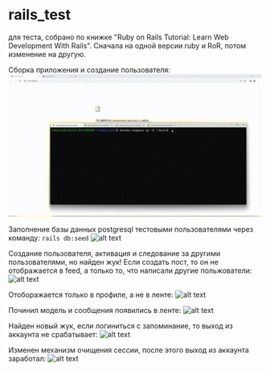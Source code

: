 # rails_test

для теста, собрано по книжке "Ruby on Rails Tutorial: Learn Web Development With Rails". Сначала на одной версии ruby и RoR, потом изменение на другую.

Сборка приложения и создание пользователя:
![alt text](https://github.com/eaxr/rails_test/blob/main/images/rails_1.gif?raw=true)

Заполнение базы данных postgresql тестовыми пользователями через команду:
```rails db:seed```
![alt text](https://github.com/eaxr/rails_test/blob/main/images/rails_2.gif?raw=true)

Создание пользователя, активация и следование за другими пользователями, но найден жук! Если создать пост, то он не отображается в feed, а только то, что написали другие польжователи:
![alt text](https://github.com/eaxr/rails_test/blob/main/images/rails_3.gif?raw=true)

Отоборажается только в профиле, а не в ленте:
![alt text](https://github.com/eaxr/rails_test/blob/main/images/rails_4.gif?raw=true)

Починил модель и сообщения появились в ленте:
![alt text](https://github.com/eaxr/rails_test/blob/main/images/rails_5.gif?raw=true)

Найден новый жук, если логиниться с запоминание, то выход из аккаунта не срабатывает:
![alt text](https://github.com/eaxr/rails_test/blob/main/images/rails_6.gif?raw=true)

Изменен механизм очищения сессии, после этого выход из аккаунта заработал:
![alt text](https://github.com/eaxr/rails_test/blob/main/images/rails_7.gif?raw=true)
